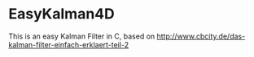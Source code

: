 # EasyKalman4D
This is an easy Kalman Filter in C, based on http://www.cbcity.de/das-kalman-filter-einfach-erklaert-teil-2
